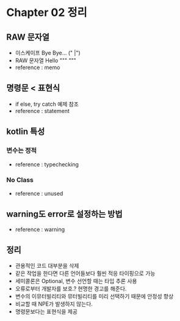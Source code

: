 # Chapter 02 정리

## RAW 문자열

- 이스케이프 Bye Bye... (\" |")
- RAW 문자열 Hello """ """
- reference : memo

## 명령문 < 표현식

- if else, try catch 예제 참조
- reference : statement

## kotlin 특성

### 변수는 정적

- reference : typechecking

### No Class

- reference : unused

## warning도 error로 설정하는 방법

- reference : warning

## 정리

- 관용적인 코드 대부분을 삭제
- 같은 작업을 한다면 다른 언어들보다 훨씬 적응 타이핑으로 가능
- 세미콜론은 Optional, 변수 선언할 때는 타입 추론 사용
- 오류로부터 개발자를 보호.? 현명한 경고를 해준다.
- 변수의 이뮤터빌리티와 뮤터빌리티를 미리 선택하기 때문에 안정성 향상
- 비교할 때 NPE가 발생하지 않는다.
- 명령문보다는 표현식을 제공